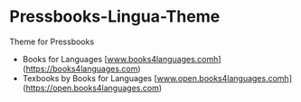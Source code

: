 # Pressbooks-Lingua-Theme
Theme for Pressbooks 

* Books for Languages [www.books4languages.comh] (https://books4languages.com)
* Texbooks by Books for Languages [www.open.books4languages.comh] (https://open.books4languages.com)
